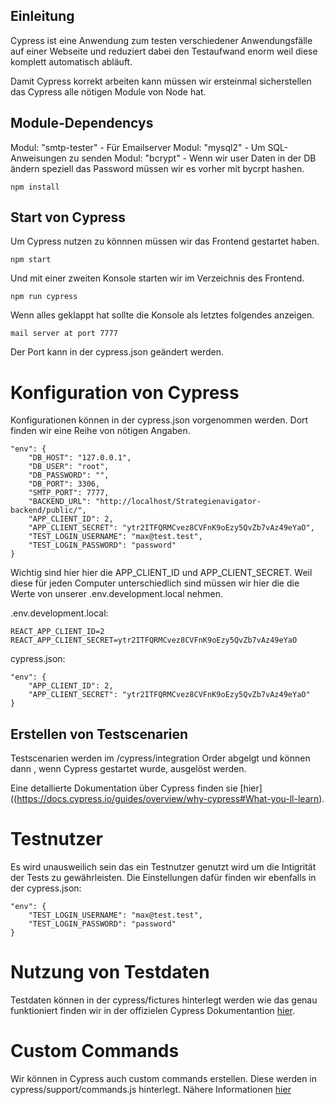 ## Einleitung

Cypress ist eine Anwendung zum testen verschiedener Anwendungsfälle auf einer Webseite und reduziert dabei den
Testaufwand enorm weil diese komplett automatisch abläuft.

Damit Cypress korrekt arbeiten kann müssen wir ersteinmal sicherstellen das Cypress alle nötigen Module von Node hat.

## Module-Dependencys

Modul: "smtp-tester"   - Für Emailserver
Modul: "mysql2"        - Um SQL-Anweisungen zu senden
Modul: "bcrypt"        - Wenn wir user Daten in der DB ändern speziell das Password müssen wir es vorher mit bycrpt
hashen.

```shell
npm install
```

## Start von Cypress

Um Cypress nutzen zu könnnen müssen wir das Frontend gestartet haben.

```shell
npm start
```

Und mit einer zweiten Konsole starten wir im Verzeichnis des Frontend.

```shell
npm run cypress
```

Wenn alles geklappt hat sollte die Konsole als letztes folgendes anzeigen.

```
mail server at port 7777
```

Der Port kann in der cypress.json geändert werden.

# Konfiguration von Cypress

Konfigurationen können in der cypress.json vorgenommen werden. Dort finden wir eine Reihe von nötigen Angaben.

```
"env": {
    "DB_HOST": "127.0.0.1",
    "DB_USER": "root",
    "DB_PASSWORD": "",
    "DB_PORT": 3306,
    "SMTP_PORT": 7777,
    "BACKEND_URL": "http://localhost/Strategienavigator-backend/public/",
    "APP_CLIENT_ID": 2,
    "APP_CLIENT_SECRET": "ytr2ITFQRMCvez8CVFnK9oEzy5QvZb7vAz49eYaO",
    "TEST_LOGIN_USERNAME": "max@test.test",
    "TEST_LOGIN_PASSWORD": "password"
}
```

Wichtig sind hier hier die APP_CLIENT_ID und APP_CLIENT_SECRET. Weil diese für jeden Computer unterschiedlich sind
müssen wir hier die
die Werte von unserer .env.development.local nehmen.

.env.development.local:

```
REACT_APP_CLIENT_ID=2
REACT_APP_CLIENT_SECRET=ytr2ITFQRMCvez8CVFnK9oEzy5QvZb7vAz49eYaO
```

cypress.json:

```
"env": {
    "APP_CLIENT_ID": 2,
    "APP_CLIENT_SECRET": "ytr2ITFQRMCvez8CVFnK9oEzy5QvZb7vAz49eYaO"
}
```

## Erstellen von Testscenarien

Testscenarien werden im /cypress/integration Order abgelgt und können dann , wenn Cypress gestartet wurde, ausgelöst
werden.

Eine detallierte Dokumentation über Cypress finden
sie [hier]((https://docs.cypress.io/guides/overview/why-cypress#What-you-ll-learn).

# Testnutzer

Es wird unausweilich sein das ein Testnutzer genutzt wird um die Intigrität der Tests zu gewährleisten.
Die Einstellungen dafür finden wir ebenfalls in der cypress.json:

```
"env": {
    "TEST_LOGIN_USERNAME": "max@test.test",
    "TEST_LOGIN_PASSWORD": "password"
}
```

# Nutzung von Testdaten

Testdaten können in der cypress/fictures hinterlegt werden wie das genau funktioniert finden wir in der offizielen
Cypress Dokumentantion [hier]((https://docs.cypress.io/api/commands/fixture)).

# Custom Commands

Wir können in Cypress auch custom commands erstellen. Diese werden in cypress/support/commands.js hinterlegt. Nähere
Informationen [hier]((https://docs.cypress.io/api/cypress-api/custom-commands))




